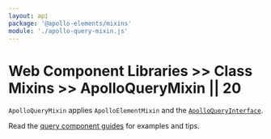 ```yaml
---
layout: api
package: '@apollo-elements/mixins'
module: './apollo-query-mixin.js'
---
```


# Web Component Libraries >> Class Mixins >> ApolloQueryMixin || 20

`ApolloQueryMixin` applies `ApolloElementMixin` and the [`ApolloQueryInterface`](/api/interfaces/query/).

Read the [query component guides](../../../../guides/building-apps/queries/) for examples and tips.
